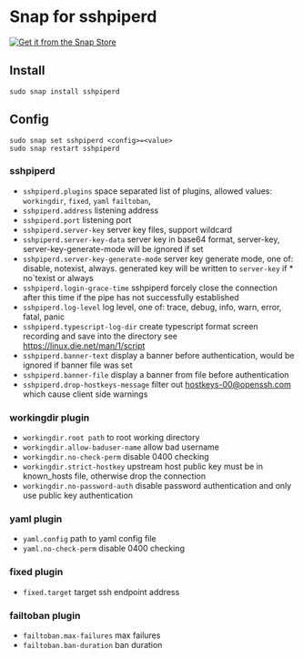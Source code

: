 # Snap for sshpiperd

[![Get it from the Snap Store](https://snapcraft.io/static/images/badges/en/snap-store-white.svg)](https://snapcraft.io/sshpiperd)

## Install

```
sudo snap install sshpiperd
```

## Config

```
sudo snap set sshpiperd <config>=<value>
sudo snap restart sshpiperd
```

### sshpiperd 

 * `sshpiperd.plugins` space separated list of plugins, allowed values: `workingdir`, `fixed`, `yaml` `failtoban`,
 * `sshpiperd.address` listening address
 * `sshpiperd.port` listening port
 * `sshpiperd.server-key` server key files, support wildcard
 * `sshpiperd.server-key-data` server key in base64 format, server-key, server-key-generate-mode will be ignored if set
 * `sshpiperd.server-key-generate-mode` server key generate mode, one of: disable, notexist, always. generated key will be written to `server-key` if  * no`texist or always
 * `sshpiperd.login-grace-time` sshpiperd forcely close the connection after this time if the pipe has not successfully established
 * `sshpiperd.log-level` log level, one of: trace, debug, info, warn, error, fatal, panic
 * `sshpiperd.typescript-log-dir` create typescript format screen recording and save into the directory see https://linux.die.net/man/1/script
 * `sshpiperd.banner-text` display a banner before authentication, would be ignored if banner file was set
 * `sshpiperd.banner-file` display a banner from file before authentication
 * `sshpiperd.drop-hostkeys-message` filter out hostkeys-00@openssh.com which cause client side warnings

### workingdir plugin

 * `workingdir.root path` to root working directory
 * `workingdir.allow-baduser-name` allow bad username
 * `workingdir.no-check-perm` disable 0400 checking
 * `workingdir.strict-hostkey` upstream host public key must be in known_hosts file, otherwise drop the connection
 * `workingdir.no-password-auth` disable password authentication and only use public key authentication

### yaml plugin

 * `yaml.config` path to yaml config file
 * `yaml.no-check-perm` disable 0400 checking

### fixed plugin

 * `fixed.target` target ssh endpoint address

### failtoban plugin

 * `failtoban.max-failures` max failures
 * `failtoban.ban-duration` ban duration

